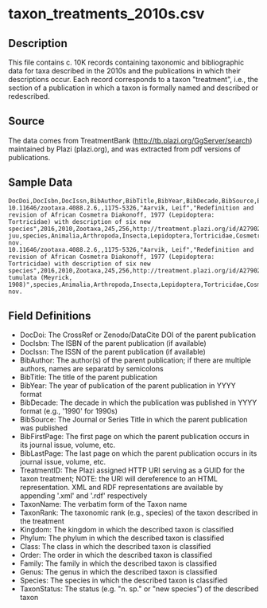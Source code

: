 # taxon_treatments_2010s.csv

## Description

This file contains c. 10K records containing taxonomic and bibliographic data for taxa described in the 2010s and the publications in which their descriptions occur. Each record corresponds to a taxon "treatment", i.e., the section of a publication in which a taxon is formally named and described or redescribed.

## Source

The data comes from TreatmentBank (http://tb.plazi.org/GgServer/search) maintained by Plazi (plazi.org), and was extracted from pdf versions of publications.

## Sample Data
```
DocDoi,DocIsbn,DocIssn,BibAuthor,BibTitle,BibYear,BibDecade,BibSource,BibFirstPage,BibLastPage,TreatmentID,TaxonName,TaxonRank,Kingdom,Phylum,Class,Order,Family,Genus,Species,TaxonStatus
10.11646/zootaxa.4088.2.6,,1175-5326,"Aarvik, Leif","Redefinition and revision of African Cosmetra Diakonoff, 1977 (Lepidoptera: Tortricidae) with description of six new species",2016,2010,Zootaxa,245,256,http://treatment.plazi.org/id/A279021FFF91FFCDAE821588FE598409,Cosmetra juu,species,Animalia,Arthropoda,Insecta,Lepidoptera,Tortricidae,Cosmetra,juu,sp. nov.
10.11646/zootaxa.4088.2.6,,1175-5326,"Aarvik, Leif","Redefinition and revision of African Cosmetra Diakonoff, 1977 (Lepidoptera: Tortricidae) with description of six new species",2016,2010,Zootaxa,245,256,http://treatment.plazi.org/id/A279021FFF98FFC2AE8210C9FA478694,"Cosmetra tumulata (Meyrick, 1908)",species,Animalia,Arthropoda,Insecta,Lepidoptera,Tortricidae,Cosmetra,tumulata,comb. nov.
```

## Field Definitions

- DocDoi: The CrossRef or Zenodo/DataCite DOI of the parent publication
- DocIsbn: The ISBN of the parent publication (if available)
- DocIssn: The ISSN of the parent publication (if available)
- BibAuthor: The author(s) of the parent publication; if there are multiple authors, names are separatd by semicolons 
- BibTitle: The title of the parent publication
- BibYear: The year of publication of the parent publication in YYYY format
- BibDecade: The decade in which the publication was published in YYYY format (e.g., '1990' for 1990s) 
- BibSource: The Journal or Series Title in which the parent publication was published 
- BibFirstPage: The first page on which the parent publication occurs in its journal issue, volume, etc.
- BibLastPage: The last page on which the parent publication occurs in its journal issue, volume, etc.
- TreatmentID: The Plazi assigned HTTP URI serving as a GUID for the taxon treatment; NOTE: the URI will dereference to an HTML representation. XML and RDF representations are available by appending '.xml' and '.rdf' respectively
- TaxonName: The verbatim form of the Taxon name
- TaxonRank: The taxonomic rank (e.g., species) of the taxon described in the treatment
- Kingdom: The kingdom in which the described taxon is classified
- Phylum: The phylum in which the described taxon is classified
- Class: The class in which the described taxon is classified
- Order: The order in which the described taxon is classified
- Family: The family in which the described taxon is classified
- Genus: The genus in which the described taxon is classified
- Species: The species in which the described taxon is classified
- TaxonStatus: The status (e.g. "n. sp." or "new species") of the described taxon
